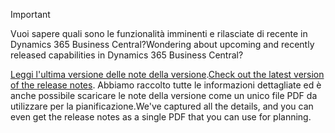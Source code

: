 > [!IMPORTANT]
>
> <span data-ttu-id="f9671-101">Vuoi sapere quali sono le funzionalità imminenti e rilasciate di recente in Dynamics 365 Business Central?</span><span class="sxs-lookup"><span data-stu-id="f9671-101">Wondering about upcoming and recently released capabilities in Dynamics 365 Business Central?</span></span>
>
> <span data-ttu-id="f9671-102">[Leggi l'ultima versione delle note della versione](/business-applications-release-notes/April19/dynamics365-business-central/).</span><span class="sxs-lookup"><span data-stu-id="f9671-102">[Check out the latest version of the release notes](/business-applications-release-notes/April19/dynamics365-business-central/).</span></span> <span data-ttu-id="f9671-103">Abbiamo raccolto tutte le informazioni dettagliate ed è anche possibile scaricare le note della versione come un unico file PDF da utilizzare per la pianificazione.</span><span class="sxs-lookup"><span data-stu-id="f9671-103">We've captured all the details, and you can even get the release notes as a single PDF that you can use for planning.</span></span>  
